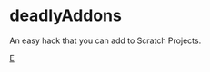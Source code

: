 # deadlyAddons
An easy hack that you can add to Scratch Projects.

[E](https://deadlyaddons.weebly.com)
